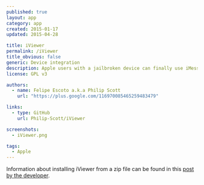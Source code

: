 ```yaml
---
published: true
layout: app
category: app
created: 2015-01-17
updated: 2015-04-28

title: iViewer
permalink: /iViewer
title_obvious: false
generic: Device integration
description: Apple users with a jailbroken device can finally use iMessage remotely!
license: GPL v3

authors:
  - name: Felipe Escoto a.k.a Philip Scott
    url: "https://plus.google.com/116970085465259483479"

links:
  - type: GitHub
    url: Philip-Scott/iViewer

screenshots:
  - iViewer.png

tags:
  - Apple
---
```


Information about installing iViewer from a zip file can be found in this [post by the developer](https://plus.google.com/116970085465259483479/posts/aSn5LaQSt2x).